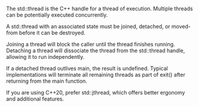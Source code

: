 

The std::thread is the C++ handle for a thread of execution. Multiple threads can be potentially executed concurrently.

A std::thread with an associated state must be joined, detached, or moved-from before it can be destroyed.

Joining a thread will block the caller until the thread finishes running. Detaching a thread will dissociate the thread from the std::thread handle, allowing it to run independently.

If a detached thread outlives main, the result is undefined. Typical implementations will terminate all remaining threads as part of exit() after returning from the main function.

If you are using C++20, prefer std::jthread, which offers better ergonomy and additional features.



